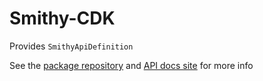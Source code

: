 # Smithy-CDK

Provides `SmithyApiDefinition`

See the [package repository](https://github.com/kublasean/smithy-cdk) and [API docs site](https://kublasean.github.io/smithy-cdk/) for more info